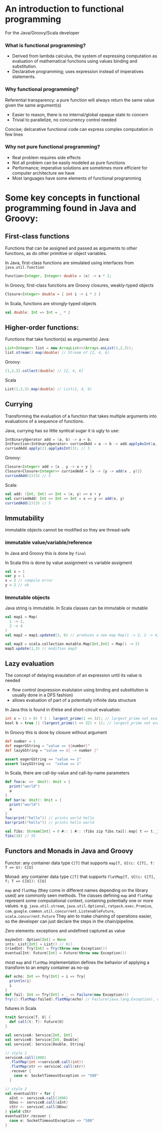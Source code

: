 # An introduction to functional programming
For the Java/Groovy/Scala developer

### What is functional programming?
* Derived from lambda calculus, the system of expressing computation as evaluation of mathematical functions using values binding and substitution.
* Declarative programming; uses expression instead of imperatives statements.

### Why functional programming?
Referential transparency: a pure function will always return the same value given the same argument(s)
* Easier to reason, there is no internal/global opaque state to concern
* Trivial to parallelize, no concurrency control needed

Concise; delcarative functional code can express complex computation in few lines

### Why not pure functional programming?
* Real problem requires side effects
* Not all problem can be easily modeled as pure functions
* Performance; imperative solutions are sometimes more efficient for computer architecture we have
* Most languages have some elements of functional programming

# Some key concepts in functional programming found in Java and Groovy:
## First-class functions
Functions that can be assigned and passed as arguments to other functions, as do other primitive or object variables.

In Java, first-class functions are simulated using interfaces from `java.util.function`
```java
Function<Integer, Integer> double = (x) -> x * 2;
```

In Groovy, first-class functions are Groovy closures, weakly-typed objects
```groovy
Closure<Integer> double = { int i -> i * 2 }
```

In Scala, functions are strongly-typed objects
```scala
val double: Int => Int = _ * 2
```

## Higher-order functions:
Functions that take function(s) as argument(s)
Java:
```java
List<Integer> list = new ArrayList<>(Arrays.asList(1,2,3));
list.stream().map(double) // Stream of [2, 4, 6]
```

Groovy:
```groovy
[1,2,3].collect(double) // [2, 4, 6] 
```

Scala
```scala
List(1,2,3).map(double) // List(2, 4, 6)
```
## Currying
Transforming the evaluation of a function that takes multiple arguments into evaluations of a sequence of functions.

Java, currying has so little syntical sugar it is ugly to use:
```java
IntBinaryOperator add = (a, b) -> a + b;
IntFunction<IntUnaryOperator> curriedAdd = a -> b -> add.applyAsInt(a, b);
curriedAdd.apply(2).applyAsInt(3); // 5
```

Groovy:
```groovy
Closure<Integer> add = {x , y -> x + y }
Closure<Closure<Integer>> curriedAdd = {x -> {y -> add(x , y)}}
curriedAdd(2)(3) // 5
```

Scala:
```scala
val add: (Int, Int) => Int = (x, y) => x + y
val curriedAdd: Int => Int => Int = x => y => add(x, y)
curriedAdd(2)(3) // 5
```

## Immutability
immutable objects cannot be modified so they are thread-safe

### immutable value/variable/reference
In Java and Groovy this is done by `final`

In Scala this is done by value assignment vs variable assigment 
```scala
val x = 1
var y = 1
x = 2 // compile error
y = 2 // ok
```

### Immutable objects
Java string is immutable.
In Scala classes can be immutable or mutable
```scala
val map1 = Map(
  1 -> 2,
  2 -> 4
)
val map2 = map1.updated(3, 6) // produces a new map Map(1 -> 2, 2 -> 4, 3 -> 6), map1 is unmodified

val map3 = scala.collection.mutable.Map[Int,Int] = Map(1 -> 2)
map3.update(1,3) // modifies map3

```

## Lazy evaluation
The concept of delaying evaulation of an expression until its value is needed
* flow control (expression evalutaion using binding and substitution is usually done in a DFS fashion)
* allows evaluation of part of a potentially infinite data structure

In Java this is found in if/else and short-circuit evaluation:
```java
int x = (1 > 0) ? 1 : largest_prime(1 << 32); // largest_prime not evaluated
bool b = true || (largest_prime(1 << 32) > 1); // largest_prime not evaluated
```
In Groovy this is done by closure without argument
```Groovy
def number = 1 
def eagerGString = "value == ${number}"
def lazyGString = "value == ${ -> number }"

assert eagerGString == "value == 1" 
assert lazyGString ==  "value == 1"
```

In Scala, there are call-by-value and call-by-name parameters
```scala
def foo(a: =>  Unit): Unit = {
  print("world")
  a
}
def bar(a: Unit): Unit = {
  print("world")
  a
}
foo(print("hello")) // prints world hello
bar(print("hello")) // prints hello world
```

```scala
val fibs: Stream[Int] = 0 #:: 1 #:: (fibs zip fibs.tail).map{ t => t._1 + t._2 }
fibs(10) // 55
```

## Functors and Monads in Java and Groovy
Functor: any container data type `C[T]` that supports `map[T, U](c: C[T], f: T => U): C[U]`

Monad: any container data type `C[T]` that supports `flatMap[T, U](c: C[T], f; T => C[U]): C[U]`

`map` and `flatMap` (they come in different names depending on the library used) are commonly seen methods. The classes defining `map` and `flatMap` represent some computational context, containing potentially one or more values. e.g. `java.util.stream`, `java.util.Optional`, `ratpack.exec.Promise`, `com.google.common.util.concurrent.ListenableFuture`, `scala.concurrent.Future`
They aim to make chaining of operations easier, so the developer can just declare the steps in the chain/pipeline.

Zero elements: exceptions and undefined captured as value
```scala
maybeInt: Option[Int] = None
ints: List[Int] = List() // Nil
triedInt: Try[Int] = Try(throw new Exception())
eventualInt: Future[Int] = Future(throw new Exception())
```
most `map` and `flatMap` implementation defines the behavior of applying a transform to an empty container as no-op
```scala
def echo: Int => Try[Int] = i => Try{
  println(i)
  i
}
def fail: Int => Try[Int] = _ => Failure(new Exception())
Try(1).flatMap(failed).flatMap(echo) // Failure(java.lang.Exception), does not print
```

futures in Scala
```scala
trait Service[T, U] {
  def call(t: T): Future[U]
}

val serviceA: Service[Int, Int]
val serviceB: Service[Int, Double]
val serviceC: Service[Double, String]

// style 1
serviceA.call(1000)
  .flatMap(int =>serviceB.call(int))
  .flatMap(str => serviceC.call(str))
  .recover {
    case e: SocketTimeoutException => "500" 
  }

// style 2
val eventualStr = for {
  aInt <- serviceA.call(1000)
  bDou <- serviceB.call(aInt)
  cStr <- serviceC.call(bDou)
} yield cStr
eventualStr.recover {
  case e: SocketTimeoutException => "500"
}
```
